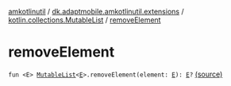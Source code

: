 [amkotlinutil](../../index.md) / [dk.adaptmobile.amkotlinutil.extensions](../index.md) / [kotlin.collections.MutableList](index.md) / [removeElement](./remove-element.md)

# removeElement

`fun <E> `[`MutableList`](https://kotlinlang.org/api/latest/jvm/stdlib/kotlin.collections/-mutable-list/index.html)`<`[`E`](remove-element.md#E)`>.removeElement(element: `[`E`](remove-element.md#E)`): `[`E`](remove-element.md#E)`?` [(source)](https://github.com/adaptmobile-organization/amkotlinutil/tree/master/amkotlinutil/src/main/java/dk/adaptmobile/amkotlinutil/extensions/ListExtensions.kt#L19)